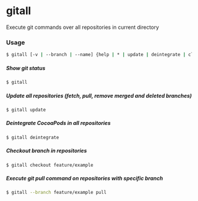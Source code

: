 # gitall
Execute git commands over all repositories in current directory

### Usage
```sh
$ gitall [-v | --branch | --name] {help | * | update | deintegrate | clean}
```

##### Show git status

```sh
$ gitall
```

##### Update all repositories (fetch, pull, remove merged and deleted branches)

```sh
$ gitall update
```

##### Deintegrate CocoaPods in all repositories

```sh
$ gitall deintegrate
```

##### Checkout branch in repositories

```sh
$ gitall checkout feature/example
```

##### Execute git pull command on repositories with specific branch

```sh
$ gitall --branch feature/example pull
```
